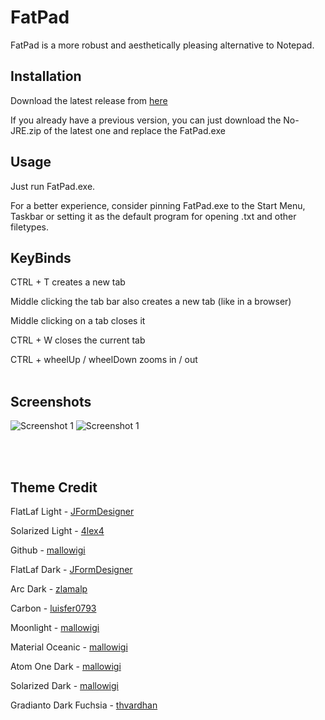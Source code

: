 # FatPad

FatPad is a more robust and aesthetically pleasing alternative to Notepad.

## Installation

Download the latest release from [here](https://github.com/Narumichan/FatPad/releases)

If you already have a previous version, you can just download the No-JRE.zip of the latest one and replace the FatPad.exe 
</br>
## Usage
Just run FatPad.exe.

For a better experience, consider pinning FatPad.exe to the Start Menu, Taskbar or setting it as the default program for opening .txt and other filetypes.
</br>
## KeyBinds

CTRL + T creates a new tab

Middle clicking the tab bar also creates a new tab (like in a browser)

Middle clicking on a tab closes it

CTRL + W closes the current tab

CTRL + wheelUp / wheelDown zooms in / out
</br></br>
## Screenshots

<img src="https://i.imgur.com/2JKHfSS.png" alt="Screenshot 1" />
<img src="https://i.imgur.com/6zSc36Z.png" alt="Screenshot 1" />

</br></br>
## Theme Credit

FlatLaf Light - [JFormDesigner](https://github.com/JFormDesigner/FlatLaf)

Solarized Light - [4lex4](https://github.com/4lex4/intellij-platform-solarized)

Github - [mallowigi](https://github.com/mallowigi/material-theme-ui-lite)

FlatLaf Dark - [JFormDesigner](https://github.com/JFormDesigner/FlatLaf)

Arc Dark - [zlamalp](https://gitlab.com/zlamalp/arc-theme-idea)

Carbon - [luisfer0793](https://github.com/luisfer0793/theme-carbon)

Moonlight - [mallowigi](https://github.com/mallowigi/material-theme-ui-lite)

Material Oceanic - [mallowigi](https://github.com/mallowigi/material-theme-ui-lite)

Atom One Dark - [mallowigi](https://github.com/mallowigi/material-theme-ui-lite)

Solarized Dark - [mallowigi](https://github.com/mallowigi/material-theme-ui-lite)

Gradianto Dark Fuchsia - [thvardhan](https://github.com/thvardhan/Gradianto)
